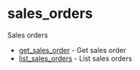 # sales_orders

Sales orders


* [get_sales_order](getsalesorder.md) - Get sales order
* [list_sales_orders](listsalesorders.md) - List sales orders